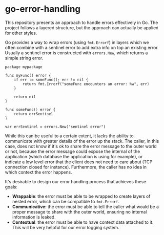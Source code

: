# go-error-handling

This repository presents an approach to handle errors effectively in Go.
The project follows a layered structure, but the approach can actually be applied for other styles. 

Go provides a way to wrap errors (using `fmt.Errorf`) in layers which we often combine with a sentinel error to add extra info on top an existing error.
Usually a sentinel error is constructed with `errors.New`, which returns a simple string error.
```golang
package mypackage

func myFunc() error {
    if err := someFunc(); err != nil {
        return fmt.Errorf("someFunc encounters an error: %w", err)
    }
	
	return nil
}

func someFunc() error {
	return errSentinel
}

var errSentinel = errors.New("sentinel error")
```

While this can be useful to a certain extent, it lacks the ability to communicate with greater details of the error up the stack.
The caller, in this case, does not know if it's ok to share the error message to the outer world or not, because the error message could expose the internal of the application (which database the application is using for example), or indicate a low level error that the client does not need to care about (TCP connection closed for instance).
Furthermore, the caller has no idea in which context the error happens.

It's desirable to design our error handling process that achieves these goals:
- **Wrappable**: the error must be able to be wrapped to create layers of nested error, which can be compatible to `fmt.Errorf`.
- **Communicative**: the error must be able to tell the caller what would be a proper message to share with the outer world, ensuring no internal information is leaked.
- **Contextual**: the error must be able to have context data attached to it. This will be very helpful for our error logging system.
